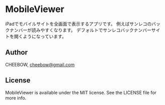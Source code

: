 # MobileViewer

iPadでモバイルサイトを全画面で表示するアプリです。
例えばサンレコのバックナンバーが読みやすくなります。
デフォルトでサンレコバックナンバーサイトを開くようになっています。

## Author

CHEEBOW, cheebow@gmail.com

## License

MobileViewer is available under the MIT license. See the LICENSE file for more info.
